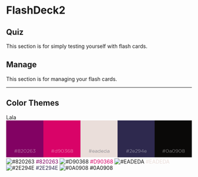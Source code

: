 # FlashDeck2

## Quiz
This section is for simply testing yourself with flash cards.

## Manage
This section is for managing your flash cards.

---
## Color Themes

Lala
![colors](./src/imgs/coolors1c.png "color scheme")
![#820263](https://placehold.it/15/820263/000000?text=+) 
<font color="#820263">#820263</font>
![#D90368](https://placehold.it/15/D90368/000000?text=+) 
<font color="#D90368">#D90368</font>
![#EADEDA](https://placehold.it/15/EADEDA/000000?text=+) 
<font color="#EADEDA">#EADEDA</font>
![#2E294E](https://placehold.it/15/2E294E/000000?text=+) 
<font color="#2E294E">#2E294E</font>
![#0A0908](https://placehold.it/15/0A0908/000000?text=+) 
<font color="#0A0908">#0A0908</font>
